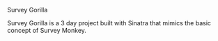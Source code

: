 Survey Gorilla

Survey Gorilla is a 3 day project built with Sinatra that mimics the basic concept of Survey Monkey.
